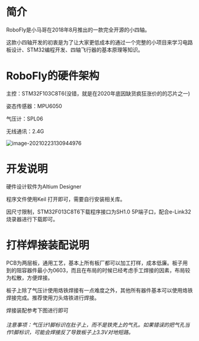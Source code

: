 # 简介

RoboFly是小马哥在2018年8月推出的一款完全开源的小四轴。

这款小四轴开发的初衷是为了让大家更低成本的通过一个完整的小项目来学习电路板设计、STM32编程开发、四轴飞行器的基本原理等知识。



# RoboFly的硬件架构

主控：STM32F103C8T6(没错，就是在2020年底因缺货疯狂涨价的的芯片之一)

姿态传感器：MPU6050

气压计：SPL06

无线通讯：2.4G

![image-20210223130944976](C:%5CUsers%5Cmzw%5CAppData%5CRoaming%5CTypora%5Ctypora-user-images%5Cimage-20210223130944976.png)

# 开发说明

硬件设计软件为Altium Designer

程序文件使用Keil 打开即可，需要自行安装相关库。

因尺寸限制，STM32F013C8T6下载程序接口为SH1.0 5P端子口，配合e-Link32烧录器进行下载即可。



# 打样焊接装配说明

PCB为两层板，通用工艺，基本上所有板厂都可以加工打样，成本低廉。板子用到的阻容器件最小为0603，而且在布局的时候已经考虑手工焊接的因素，布局较为松散，方便焊接。

板子上除了气压计使用烙铁焊接有一点难度之外，其他所有器件基本可以使用烙铁焊接完成。推荐使用刀头烙铁进行焊接。

焊接装配参考下图进行即可

###### 注意事项：气压计1脚标识在肚子上，而不是铁壳上的气孔。如果错误的把气孔当作1脚标识，可能会焊接反了导致板子上3.3V对地短路。

